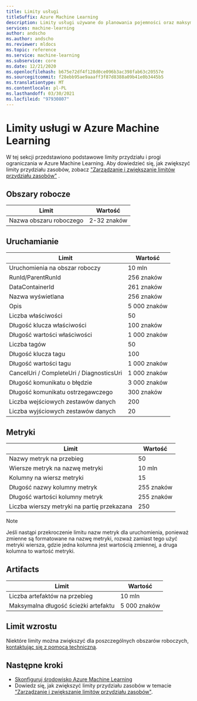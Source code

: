 ```yaml
---
title: Limity usługi
titleSuffix: Azure Machine Learning
description: Limity usługi używane do planowania pojemności oraz maksymalne limity żądań i odpowiedzi dla Azure Machine Learning.
services: machine-learning
author: andscho
ms.author: andscho
ms.reviewer: mldocs
ms.topic: reference
ms.service: machine-learning
ms.subservice: core
ms.date: 12/21/2020
ms.openlocfilehash: b675e72df4f128d0ce096b3ac398fab63c20557e
ms.sourcegitcommit: f28ebb95ae9aaaff3f87d8388a09b41e0b3445b5
ms.translationtype: MT
ms.contentlocale: pl-PL
ms.lasthandoff: 03/30/2021
ms.locfileid: "97930807"
---
```

# <a name="service-limits-in-azure-machine-learning"></a>Limity usługi w Azure Machine Learning

W tej sekcji przedstawiono podstawowe limity przydziału i progi ograniczania w Azure Machine Learning. Aby dowiedzieć się, jak zwiększyć limity przydziału zasobów, zobacz ["Zarządzanie i zwiększanie limitów przydziału zasobów"](how-to-manage-quotas.md) .

## <a name="workspaces"></a>Obszary robocze
| Limit | Wartość |
| --- | --- |
| Nazwa obszaru roboczego | 2-32 znaków |

## <a name="runs"></a>Uruchamianie
| Limit | Wartość |
| --- | --- |
| Uruchomienia na obszar roboczy | 10 mln |
| RunId/ParentRunId | 256 znaków |
| DataContainerId | 261 znaków |
| Nazwa wyświetlana |256 znaków|
| Opis |5 000 znaków|
| Liczba właściwości |50 |
| Długość klucza właściwości |100 znaków |
| Długość wartości właściwości |1 000 znaków |
| Liczba tagów |50 |
| Długość klucza tagu |100 |
| Długość wartości tagu |1 000 znaków |
| CancelUri / CompleteUri / DiagnosticsUri |1 000 znaków |
| Długość komunikatu o błędzie |3 000 znaków |
| Długość komunikatu ostrzegawczego |300 znaków |
| Liczba wejściowych zestawów danych |200 |
| Liczba wyjściowych zestawów danych |20 |


## <a name="metrics"></a>Metryki
| Limit | Wartość |
| --- | --- |
| Nazwy metryk na przebieg |50|
| Wiersze metryk na nazwę metryki |10 mln|
| Kolumny na wiersz metryki |15|
| Długość nazwy kolumny metryk |255 znaków |
| Długość wartości kolumny metryk |255 znaków |
| Liczba wierszy metryki na partię przekazana | 250 |

> [!NOTE]
> Jeśli nastąpi przekroczenie limitu nazw metryk dla uruchomienia, ponieważ zmienne są formatowane na nazwę metryki, rozważ zamiast tego użyć metryki wiersza, gdzie jedna kolumna jest wartością zmiennej, a druga kolumna to wartość metryki.

## <a name="artifacts"></a>Artifacts

| Limit | Wartość |
| --- | --- |
| Liczba artefaktów na przebieg |10 mln|
| Maksymalna długość ścieżki artefaktu |5 000 znaków |

## <a name="limit-increases"></a>Limit wzrostu
Niektóre limity można zwiększyć dla poszczególnych obszarów roboczych, [kontaktując się z pomocą techniczną](https://ms.portal.azure.com/#blade/Microsoft_Azure_Support/HelpAndSupportBlade/newsupportrequest/). 

## <a name="next-steps"></a>Następne kroki

- [Skonfiguruj środowisko Azure Machine Learning](how-to-configure-environment.md)
- Dowiedz się, jak zwiększyć limity przydziału zasobów w temacie ["Zarządzanie i zwiększanie limitów przydziału zasobów"](how-to-manage-quotas.md).

